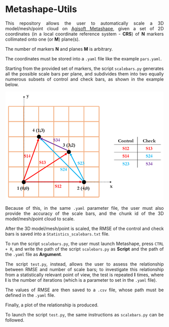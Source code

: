 # Metashape-Utils
<div style="text-align: justify"> 

This repository allows the user to automatically scale a 3D model/mesh/point cloud on [Agisoft Metashape](https://www.agisoft.com/), given a set of 2D coordinates (in a local 
coordinate reference system - **CRS**) of **N** markers collimated onto one (or **M**) plane(s). 

The number of markers **N** and planes **M** is arbitrary. 

The coordinates must be stored into a `.yaml` file like the example `pars.yaml`. 

Starting from the provided set of markers, the script `scalebars.py` generates all the possible scale bars per plane, and subdivides them into two equally numerous subsets of control and check bars, as shown in the example below.
  
<div align="center"><img src="images/example.png", width="700"></div>

Because of this, in the same `.yaml` parameter file, the user must also provide the accuracy of the scale bars, and the chunk id of the 3D model/mesh/point cloud to scale. 

After the 3D model/mesh/point is scaled, the RMSE of the control and check bars is saved into a `Statistics_scalebars.txt` file. 

To run the script `scalebars.py`, the user must launch Metashape, press `CTRL + R`, and write the path of the script `scalebars.py` as **Script** and the path of the `.yaml` 
file as **Argument**.

The script `test.py`, instead, allows the user to assess the relationship between RMSE and number of scale bars; to investigate this relationship from a statistically relevant
point of view, the test is repeated **I** times, where **I** is the number of iterations (which is a parameter to set in the `.yaml` file). 

The values of RMSE are then saved to a `.csv` file, whose path must be defined in the `.yaml` file. 

Finally, a plot of the relationship is produced.

To launch the script `test.py`, the same instructions as `scalebars.py` can be followed.
</div>
